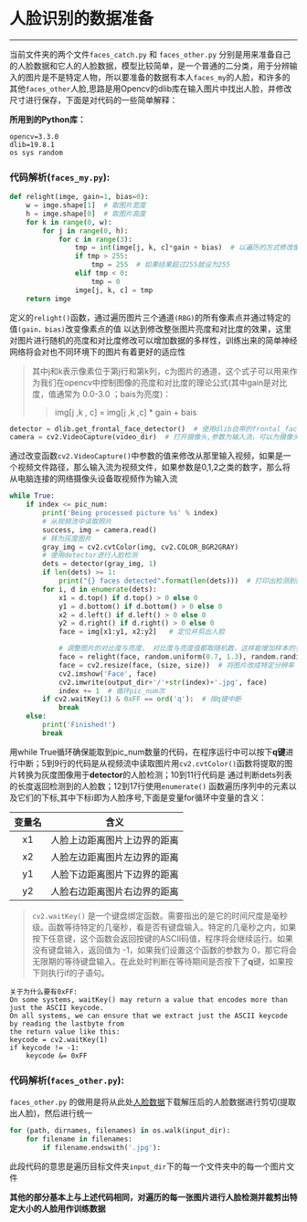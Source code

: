 ﻿# 人脸识别的数据准备
---
当前文件夹的两个文件`faces_catch.py` 和 `faces_other.py` 分别是用来准备自己的人脸数据和它人的人脸数据，模型比较简单，是一个普通的二分类，用于分辨输入的图片是不是特定人物，所以要准备的数据有本人`faces_my`的人脸，和许多的其他`faces_other`人脸,思路是用Opencv的dlib库在输入图片中找出人脸，并修改尺寸进行保存，下面是对代码的一些简单解释：

**所用到的Python库：**

    opencv=3.3.0
    dlib=19.8.1 
    os sys random
### 代码解析(`faces_my.py`):
```python
def relight(imge, gain=1, bias=0):
    w = imge.shape[1]  # 取图片宽度
    h = imge.shape[0]  # 取图片高度
    for k in range(0, w):
        for j in range(0, h):
            for c in range(3):
                tmp = int(imge[j, k, c]*gain + bias)  # 以遍历的方式修改像素点的值(相当于改亮度、对比度)
                if tmp > 255:
                    tmp = 255  # 如果结果超过255就设为255
                elif tmp < 0:
                    tmp = 0
                imge[j, k, c] = tmp
    return imge
```
定义的`relight()`函数，通过遍历图片三个通道`(RBG)`的所有像素点并通过特定的值`(gain，bias)`改变像素点的值 以达到修改整张图片亮度和对比度的效果，这里对图片进行随机的亮度和对比度修改可以增加数据的多样性，训练出来的简单神经网络将会对也不同环境下的图片有着更好的适应性
>其中j和k表示像素位于第j行和第k列，c为图片的通道，这个式子可以用来作为我们在opencv中控制图像的亮度和对比度的理论公式(其中gain是对比度，值通常为 0.0-3.0 ；bais为亮度)：
>>img[j ,k , c] = img[j ,k ,c] * gain + bais

```python
detector = dlib.get_frontal_face_detector()  # 使用dlib自带的frontal_face_detector作为我们的人脸提取器
camera = cv2.VideoCapture(video_dir)  # 打开摄像头,参数为输入流，可以为摄像头或视频文件
```
通过改变函数`cv2.VideoCapture()`中参数的值来修改从那里输入视频，如果是一个视频文件路径，那么输入流为视频文件，如果参数是0,1,2之类的数字，那么将从电脑连接的网络摄像头设备取视频作为输入流
```python
while True:
    if index <= pic_num:
        print('Being processed picture %s' % index)
        # 从视频流中读取照片
        success, img = camera.read()
        # 转为灰度图片
        gray_img = cv2.cvtColor(img, cv2.COLOR_BGR2GRAY)
        # 使用detector进行人脸检测
        dets = detector(gray_img, 1)
        if len(dets) >= 1:
            print("{} faces detected".format(len(dets)))  # 打印出检测到的人脸数
        for i, d in enumerate(dets):
            x1 = d.top() if d.top() > 0 else 0
            y1 = d.bottom() if d.bottom() > 0 else 0
            x2 = d.left() if d.left() > 0 else 0
            y2 = d.right() if d.right() > 0 else 0
            face = img[x1:y1, x2:y2]   # 定位并剪出人脸

            # 调整图片的对比度与亮度， 对比度与亮度值都取随机数，这样能增加样本的多样性
            face = relight(face, random.uniform(0.7, 1.3), random.randint(-20, 20))
            face = cv2.resize(face, (size, size))  # 将图片改成特定分辨率
            cv2.imshow('Face', face)
            cv2.imwrite(output_dir+'/'+str(index)+'.jpg', face)
            index += 1  # 循环pic_num次
        if cv2.waitKey(1) & 0xFF == ord('q'):  # 按q键中断
            break
    else:
        print('Finished!')
        break
```

用while True循环确保能取到pic_num数量的代码，在程序运行中可以按下**q键**进行中断；5到9行的代码是从视频流中读取图片用`cv2.cvtColor()`函数将提取的图片转换为灰度图像用于**detector**的人脸检测；10到11行代码是 通过判断dets列表的长度返回检测到的人脸数；12到17行使用`enumerate()` 函数遍历序列中的元素以及它们的下标,其中下标i即为人脸序号,下面是变量for循环中变量的含义：

|变量名|含义|
|:---:|:--:|
|x1|人脸上边距离图片上边界的距离|
|x2|人脸左边距离图片左边界的距离|
|y1|人脸下边距离图片下边界的距离|
|y2|人脸右边距离图片右边界的距离|

>`cv2.waitKey()` 是一个键盘绑定函数。需要指出的是它的时间尺度是毫秒级。函数等待特定的几毫秒，看是否有键盘输入。特定的几毫秒之内，如果按下任意键，这个函数会返回按键的ASCII码值，程序将会继续运行。如果没有键盘输入，返回值为 -1，如果我们设置这个函数的参数为 0，那它将会无限期的等待键盘输入。在此处时判断在等待期间是否按下了**q**键，如果按下则执行if的子语句。

    关于为什么要有0xFF:
    On some systems, waitKey() may return a value that encodes more than just the ASCII keycode.
    On all systems, we can ensure that we extract just the ASCII keycode by reading the lastbyte from 
    the return value like this: 
    keycode = cv2.waitKey(1)
    if keycode != -1: 
        keycode &= 0xFF
### 代码解析(`faces_other.py`):
`faces_other.py` 的做用是将从此处[人脸数据](http://vis-www.cs.umass.edu/lfw/lfw.tgz "人脸数据下载")下载解压后的人脸数据进行剪切(提取出人脸)，然后进行统一
```python
for (path, dirnames, filenames) in os.walk(input_dir):
    for filename in filenames:
        if filename.endswith('.jpg'):
```
此段代码的意思是遍历目标文件夹`input_dir`下的每一个文件夹中的每一个图片文件

**其他的部分基本上与上述代码相同，对遍历的每一张图片进行人脸检测并裁剪出特定大小的人脸用作训练数据**
